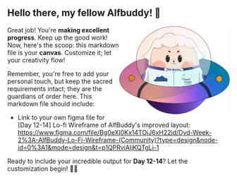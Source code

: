 ## Hello there, my fellow Alfbuddy! 💖

<img align="right" width="250px" src="../../assets/alf/alf-ufo.png">

Great job! You're **making excellent progress**. Keep up the good work! Now, here's the scoop: this markdown file is your **canvas**. Customize it; let your creativity flow!

Remember, you're free to add your personal touch, but keep the sacred requirements intact; they are the guardians of order here. This markdown file should include:
- Link to your own figma file for [Day 12-14] Lo-fi Wireframe of AlfBuddy's improved layout: https://www.figma.com/file/Bg0eXl0Kx14TOiJ6xH22id/Dvd-Week-2%3A-AlfBuddy-Lo-Fi-Wireframe-(Community)?type=design&node-id=0%3A1&mode=design&t=p1QPRviAIjKQTgLi-1


Ready to include your incredible output for **Day 12-14**? Let the customization begin! 🚀✨

<!-- You may now delete and modify the content of this file -->
